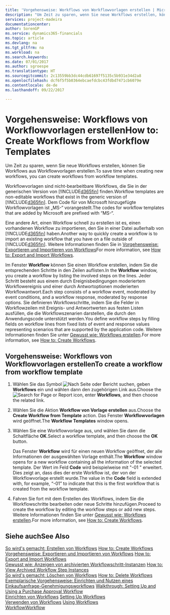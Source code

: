 ```yaml
---
title: 'Vorgehensweise: Workflows von Workflowvorlagen erstellen | Microsoft Docs'
description: "Um Zeit zu sparen, wenn Sie neue Workflows erstellen, können Sie Workflows aus Workflowvorlagen erstellen."
services: project-madeira
documentationcenter: 
author: SorenGP
ms.service: dynamics365-financials
ms.topic: article
ms.devlang: na
ms.tgt_pltfrm: na
ms.workload: na
ms.search.keywords: 
ms.date: 07/01/2017
ms.author: sgroespe
ms.translationtype: HT
ms.sourcegitcommit: 2c13559bb3dc44cdb61697f5135c5b931e34d2a8
ms.openlocfilehash: dcf6f5f5b0364ebcaefdcbc43fdbd7471cb6079e
ms.contentlocale: de-de
ms.lasthandoff: 09/22/2017

---
```

# <a name="how-to-create-workflows-from-workflow-templates"></a><span data-ttu-id="3d9fe-103">Vorgehensweise: Workflows von Workflowvorlagen erstellen</span><span class="sxs-lookup"><span data-stu-id="3d9fe-103">How to: Create Workflows from Workflow Templates</span></span>
<span data-ttu-id="3d9fe-104">Um Zeit zu sparen, wenn Sie neue Workflows erstellen, können Sie Workflows aus Workflowvorlagen erstellen.</span><span class="sxs-lookup"><span data-stu-id="3d9fe-104">To save time when creating new workflows, you can create workflows from workflow templates.</span></span>  

 <span data-ttu-id="3d9fe-105">Workflowvorlagen sind nicht-bearbeitbare Workflows, die Sie in der generischen Version von [!INCLUDE[d365fin](includes/d365fin_md.md)] finden.</span><span class="sxs-lookup"><span data-stu-id="3d9fe-105">Workflow templates are non-editable workflows that exist in the generic version of [!INCLUDE[d365fin](includes/d365fin_md.md)].</span></span> <span data-ttu-id="3d9fe-106">Dem Code für von Microsoft hinzugefügte Workflowvorlagen ist „MS-“ vorangestellt.</span><span class="sxs-lookup"><span data-stu-id="3d9fe-106">The codes for workflow templates that are added by Microsoft are prefixed with “MS-“.</span></span>  

 <span data-ttu-id="3d9fe-107">Eine andere Art, einen Workflow schnell zu erstellen ist es, einen vorhandenen Workflow zu importieren, den Sie in einer Datei außerhalb von [!INCLUDE[d365fin](includes/d365fin_md.md)] haben.</span><span class="sxs-lookup"><span data-stu-id="3d9fe-107">Another way to quickly create a workflow is to import an existing workflow that you have on a file outside of [!INCLUDE[d365fin](includes/d365fin_md.md)].</span></span> <span data-ttu-id="3d9fe-108">Weitere Informationen finden Sie in [Vorgehensweise: Exportieren und Importieren von Workflows](across-how-to-export-and-import-workflows.md)</span><span class="sxs-lookup"><span data-stu-id="3d9fe-108">For more information, see [How to: Export and Import Workflows](across-how-to-export-and-import-workflows.md).</span></span>  

<span data-ttu-id="3d9fe-109">Im Fenster **Workflow** können Sie einen Workflow erstellen, indem Sie die entsprechenden Schritte in den Zeilen auflisten.</span><span class="sxs-lookup"><span data-stu-id="3d9fe-109">In the **Workflow** window, you create a workflow by listing the involved steps on the lines.</span></span> <span data-ttu-id="3d9fe-110">Jeder Schritt besteht aus einem durch Ereignisbedingungen moderiertem Workflowereignis und einer durch Antwortoptionen moderierten Workflowantwort.</span><span class="sxs-lookup"><span data-stu-id="3d9fe-110">Each step consists of a workflow event, moderated by event conditions, and a workflow response, moderated by response options.</span></span> <span data-ttu-id="3d9fe-111">Sie definieren Workflowschritte, indem Sie die Felder in Workflowzeilen mit Ereignis- und Antwortwerten aus festen Listen ausfüllen, die die Workflowszenarien darstellen, die durch den Anwendungscode unterstützt werden.</span><span class="sxs-lookup"><span data-stu-id="3d9fe-111">You define workflow steps by filling fields on workflow lines from fixed lists of event and response values representing scenarios that are supported by the application code.</span></span> <span data-ttu-id="3d9fe-112">Weitere Informationen finden Sie unter [Gewusst wie: Workflows erstellen](across-how-to-create-workflows.md).</span><span class="sxs-lookup"><span data-stu-id="3d9fe-112">For more information, see [How to: Create Workflows](across-how-to-create-workflows.md).</span></span>  

## <a name="to-create-a-workflow-from-workflow-template"></a><span data-ttu-id="3d9fe-113">Vorgehensweise: Workflows von Workflowvorlagen erstellen</span><span class="sxs-lookup"><span data-stu-id="3d9fe-113">To create a workflow from workflow template</span></span>  
1.  <span data-ttu-id="3d9fe-114">Wählen Sie das Symbol ![Nach Seite oder Bericht suchen](media/ui-search/search_small.png "Symbol Nach Seite oder Bericht suchen"), geben **Workflows** ein und wählen dann den zugehörigen Link aus.</span><span class="sxs-lookup"><span data-stu-id="3d9fe-114">Choose the ![Search for Page or Report](media/ui-search/search_small.png "Search for Page or Report icon") icon, enter **Workflows**, and then choose the related link.</span></span>  
2.  <span data-ttu-id="3d9fe-115">Wählen Sie die Aktion **Workflow von Vorlage erstellen** aus.</span><span class="sxs-lookup"><span data-stu-id="3d9fe-115">Choose the **Create Workflow from Template** action.</span></span> <span data-ttu-id="3d9fe-116">Das Fenster **Workflowvorlagen** wird geöffnet.</span><span class="sxs-lookup"><span data-stu-id="3d9fe-116">The **Workflow Templates** window opens.</span></span>  
3.  <span data-ttu-id="3d9fe-117">Wählen Sie eine Workflowvorlage aus, und wählen Sie dann die Schaltfläche **OK**.</span><span class="sxs-lookup"><span data-stu-id="3d9fe-117">Select a workflow template, and then choose the **OK** button.</span></span>  

     <span data-ttu-id="3d9fe-118">Das Fenster **Workflow** wird für einen neuen Workflow geöffnet, der alle Informationen der ausgewählten Vorlage enthält.</span><span class="sxs-lookup"><span data-stu-id="3d9fe-118">The **Workflow** window opens for a new workflow containing all the information of the selected template.</span></span> <span data-ttu-id="3d9fe-119">Der Wert im Feld **Code** wird beispielweise mit "-01 " erweitert. Dies zeigt an, dass dies der erste Workflow ist, der von der Workflowvorlage erstellt wurde.</span><span class="sxs-lookup"><span data-stu-id="3d9fe-119">The value in the **Code** field is extended with, for example, “-01” to indicate that this is the first workflow that is created from the workflow template.</span></span>  
4.  <span data-ttu-id="3d9fe-120">Fahren Sie fort mit dem Erstellen des Workflows, indem Sie die Workflowschritte bearbeiten oder neue Schritte hinzufügen.</span><span class="sxs-lookup"><span data-stu-id="3d9fe-120">Proceed to create the workflow by editing the workflow steps or add new steps.</span></span> <span data-ttu-id="3d9fe-121">Weitere Informationen finden Sie unter [Gewusst wie: Workflows erstellen](across-how-to-create-workflows.md).</span><span class="sxs-lookup"><span data-stu-id="3d9fe-121">For more information, see [How to: Create Workflows](across-how-to-create-workflows.md).</span></span>  

## <a name="see-also"></a><span data-ttu-id="3d9fe-122">Siehe auch</span><span class="sxs-lookup"><span data-stu-id="3d9fe-122">See Also</span></span>  
 <span data-ttu-id="3d9fe-123">[So wird's gemacht: Erstellen von Workflows](across-how-to-create-workflows.md) </span><span class="sxs-lookup"><span data-stu-id="3d9fe-123">[How to: Create Workflows](across-how-to-create-workflows.md) </span></span>  
 <span data-ttu-id="3d9fe-124">[Vorgehensweise: Exportieren und Importieren von Workflows](across-how-to-export-and-import-workflows.md) </span><span class="sxs-lookup"><span data-stu-id="3d9fe-124">[How to: Export and Import Workflows](across-how-to-export-and-import-workflows.md) </span></span>  
 <span data-ttu-id="3d9fe-125">[Gewusst wie: Anzeigen von archivierten Workflowschritt-Instanzen](across-how-to-view-archived-workflow-step-instances.md) </span><span class="sxs-lookup"><span data-stu-id="3d9fe-125">[How to: View Archived Workflow Step Instances](across-how-to-view-archived-workflow-step-instances.md) </span></span>  
 <span data-ttu-id="3d9fe-126">[So wird's gemacht: Löschen von Workflows](across-how-to-delete-workflows.md) </span><span class="sxs-lookup"><span data-stu-id="3d9fe-126">[How to: Delete Workflows](across-how-to-delete-workflows.md) </span></span>  
 <span data-ttu-id="3d9fe-127">[Exemplarische Vorgehensweise: Einrichten und Nutzen eines Einkaufsanfrage-Genehmigungsworkflows](walkthrough-setting-up-and-using-a-purchase-approval-workflow.md) </span><span class="sxs-lookup"><span data-stu-id="3d9fe-127">[Walkthrough: Setting Up and Using a Purchase Approval Workflow](walkthrough-setting-up-and-using-a-purchase-approval-workflow.md) </span></span>  
 <span data-ttu-id="3d9fe-128">[Einrichten von Workflows](across-set-up-workflows.md) </span><span class="sxs-lookup"><span data-stu-id="3d9fe-128">[Setting Up Workflows](across-set-up-workflows.md) </span></span>  
 <span data-ttu-id="3d9fe-129">[Verwenden von Workflows](across-use-workflows.md) </span><span class="sxs-lookup"><span data-stu-id="3d9fe-129">[Using Workflows](across-use-workflows.md) </span></span>  
 [<span data-ttu-id="3d9fe-130">Workflow</span><span class="sxs-lookup"><span data-stu-id="3d9fe-130">Workflow</span></span>](across-workflow.md)   

